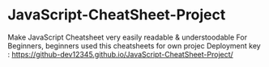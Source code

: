 # JavaScript-CheatSheet-Project
Make JavaScript Cheatsheet very easily readable &amp; understoodable For Beginners, beginners used this cheatsheets for own projec
Deployment key : https://github-dev12345.github.io/JavaScript-CheatSheet-Project/
